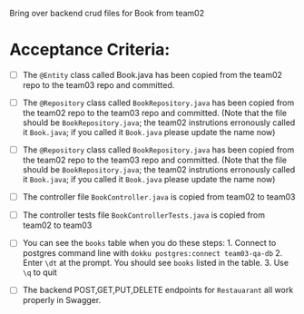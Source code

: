 Bring over backend crud files for Book from team02

# Acceptance Criteria:

- [ ] The `@Entity` class called Book.java has been copied from the team02 repo to the team03 repo and committed.
- [ ] The `@Repository` class called `BookRepository.java` has been copied from the team02 repo to the team03 repo and committed.  (Note that the file should be `BookRepository.java`; the team02 instrutions erronously called it `Book.java`; if you called it `Book.java` please update the name now)
- [ ] The `@Repository` class called `BookRepository.java` has been copied from the team02 repo to the team03 repo and committed.  (Note that the file should be `BookRepository.java`; the team02 instrutions erronously called it `Book.java`; if you called it `Book.java` please update the name now)
- [ ] The controller file `BookController.java` is copied from team02 to team03
- [ ] The controller tests file `BookControllerTests.java` is copied from team02 to team03

- [ ] You can see the `books` table when you do these steps:
      1. Connect to postgres command line with 
         ```
         dokku postgres:connect team03-qa-db
         ```
      2. Enter `\dt` at the prompt. You should see
         `books` listed in the table.
      3. Use `\q` to quit

- [ ] The backend POST,GET,PUT,DELETE endpoints for `Restauarant` all work properly in Swagger.